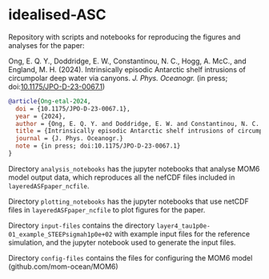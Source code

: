 # idealised-ASC
Repository with scripts and notebooks for reproducing the figures and analyses for the paper:

Ong, E. Q. Y., Doddridge, E. W., Constantinou, N. C., Hogg, A. McC., and England, M. H. (2024). Intrinsically episodic Antarctic shelf intrusions of circumpolar deep water via canyons. _J. Phys. Oceanogr._ (in press; doi:[10.1175/JPO-D-23-0067.1](https://doi.org/10.1175/JPO-D-23-0067.1))

```bibtex
@article{Ong-etal-2024,
  doi = {10.1175/JPO-D-23-0067.1},
  year = {2024},
  author = {Ong, E. Q. Y. and Doddridge, E. W. and Constantinou, N. C. and Hogg, A. McC. and England, M. H.},
  title = {Intrinsically episodic Antarctic shelf intrusions of circumpolar deep water via canyons},
  journal = {J. Phys. Oceanogr.}
  note = {in press; doi:10.1175/JPO-D-23-0067.1}
}
```

Directory `analysis_notebooks` has the jupyter notebooks that analyse MOM6 model output data, which reproduces all the nefCDF files included in `layeredASFpaper_ncfile`. 

Directory `plotting_notebooks` has the jupyter notebooks that use netCDF files in `layeredASFpaper_ncfile` to plot figures for the paper. 

Directory `input-files` contains the directory `layer4_tau1p0e-01_example_STEEPsigmah1p0e+02` with example input files for the reference simulation, and the jupyter notebook used to generate the input files. 

Directory `config-files` contains the files for configuring the MOM6 model (github.com/mom-ocean/MOM6)
